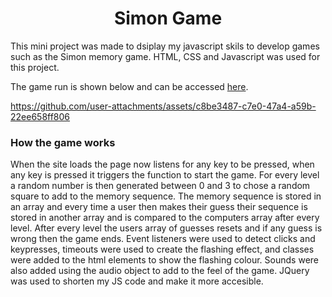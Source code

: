 <h1 align="center">Simon Game</h1>

This mini project was made to dsiplay my javascript skils to develop games such as the Simon memory game. HTML, CSS and Javascript was used for this project.

The game run is shown below and can be accessed <a href="https://simon-game-patrick.netlify.app/">here</a>.

https://github.com/user-attachments/assets/c8be3487-c7e0-47a4-a59b-22ee658ff806

<h3>How the game works</h3>

When the site loads the page now listens for any key to be pressed, when any key is pressed it triggers the function to start the game. For every level a random number is then generated between 0 and 3 to chose a random square to add to the memory sequence.
The memory sequence is stored in an array and every time a user then makes their guess their sequence is stored in another array and is compared to the computers array after every level. After every level the users array of guesses resets and if any guess is wrong then the game ends. Event listeners were used to detect clicks and keypresses, timeouts were used to create the flashing effect, and classes were added to the html elements to show the flashing colour. Sounds were also added using the audio object to add to the feel of the game. JQuery was used to shorten my JS code and make it more accesible.
